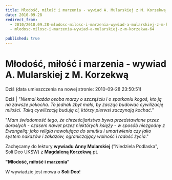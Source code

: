 ```yaml
---
title: Młodość, miłość i marzenia - wywiad A. Mularskiej z M. Korzekwą
date: 2010-09-28
redirect_from: 
  - 2010/2010.09.28-mlodosc-milosc-i-marzenia-wywiad-a-mularskiej-z-m-korzekwa-_2
  - mlodosc-milosc-i-marzenia-wywiad-a-mularskiej-z-m-korzekwa-64

published: true
---
```




# Młodość, miłość i marzenia - wywiad A. Mularskiej z M. Korzekwą

<time>Dziś (data umieszczenia na nowej stronie: 2010-09-28 23:50:51)</time>

Dziś | "*Niemal każda osoba marzy o szczęściu i o spotkaniu kogoś, kto ją na zawsze pokocha. To jednak zbyt mało, by zacząć budować cywilizację miłości. Taką cywilizację budują ci, którzy pierwsi zaczynają kochać."*

"*Mam świadomość tego, że chrześcijaństwo bywa przedstawiane przez dorosłych - czasem nawet przez niektórych księży&nbsp;- w sposób niezgodny z Ewangelią: jako religia nawołująca do smutku i umartwienia czy jako system nakazów i zakazów, ograniczający wolność i radość życia*."

Zachęcamy do lektury **wywiadu** **Anny Mularskiej** ("Niedziela Podlaska", Soli Deo UKSW) z **Magdaleną Korzekwą** pt. 

**"Młodość, miłość i marzenia"**

W wywiadzie jest mowa o **Soli Deo**!
         

<!--{{json:{"created_date":"2010-09-28 23:50:51","publish_down":"0000-00-00 00:00:00","id":"953"}}}-->